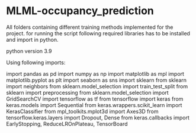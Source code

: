 # MLML-occupancy_prediction
All folders containing different training methods implemented for the project.
for running the script following required libraries has to be installed and import in python.

python version 3.9

Using following imports:

import pandas as pd
import numpy as np
import matplotlib as mpl
import matplotlib.pyplot as plt
import seaborn as sns
import sklearn
from sklearn import neighbors
from sklearn.model_selection import train_test_split
from sklearn import preprocessing
from sklearn.model_selection import GridSearchCV
import tensorflow as tf
from tensorflow import keras
from keras.models import Sequential
from keras.wrappers.scikit_learn import KerasClassifier
from mpl_toolkits.mplot3d import Axes3D
from tensorflow.keras.layers import Dropout, Dense
from keras.callbacks import EarlyStopping, ReduceLROnPlateau, TensorBoard
